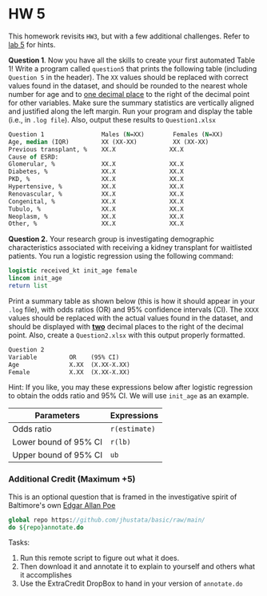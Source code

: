 ﻿# HW 5

This homework revisits `HW3`, but with a few additional challenges. Refer to [lab 5](lab5.md) for hints. 

**Question 1**. Now you have all the skills to create your first automated Table 1! Write a program called `question5` that prints the following table (including `Question 5` in the header). The `XX` values should be replaced with correct values found in the dataset, and should be rounded to the nearest whole number for age and to <u>one decimal place</u> to the right of the decimal point for other variables. Make sure the summary statistics are vertically aligned and justified along the left margin. Run your program and display the table (i.e., in `.log file`). Also, output these results to `Question1.xlsx`

```stata
Question 1                Males (N=XX)        Females (N=XX)
Age, median (IQR)         XX (XX-XX)          XX (XX-XX)
Previous transplant, %    XX.X               XX.X
Cause of ESRD:
Glomerular, %             XX.X               XX.X
Diabetes, %               XX.X               XX.X
PKD, %                    XX.X               XX.X
Hypertensive, %           XX.X               XX.X
Renovascular, %           XX.X               XX.X
Congenital, %             XX.X               XX.X
Tubulo, %                 XX.X               XX.X
Neoplasm, %               XX.X               XX.X
Other, %                  XX.X               XX.X
```





**Question 2.** Your research group is investigating demographic characteristics associated with receiving a kidney transplant for waitlisted patients. You run a logistic regression using the following command:

```stata
logistic received_kt init_age female
lincom init_age
return list
```

Print a summary table as shown below (this is how it should appear in your `.log` file), with odds ratios (OR) and 95% confidence intervals (CI). The `XXXX` values should be replaced with the actual values found in the dataset, and should be displayed with <u>**two**</u> decimal places to the right of the decimal point. Also, create a `Question2.xlsx` with this output properly formatted.

```stata
Question 2
Variable         OR    (95% CI)
Age              X.XX  (X.XX-X.XX)
Female           X.XX  (X.XX-X.XX)
```

Hint: If you like, you may these expressions below after logistic regression to obtain the odds ratio and 95% CI. We will use `init_age` as an example.

| Parameters            | Expressions                                          |
| --------------------- | ---------------------------------------------------- |
| Odds ratio            | `r(estimate)`                                        |
| Lower bound of 95% CI | `r(lb)`                                              |
| Upper bound of 95% CI | `ub`                                                 |


### Additional Credit (Maximum $+5%$)

This is an optional question that is framed in the investigative spirit of Baltimore's own [Edgar Allan Poe](https://en.wikipedia.org/wiki/Edgar_Allan_Poe)

```stata
global repo https://github.com/jhustata/basic/raw/main/
do ${repo}annotate.do
```

Tasks:
1. Run this remote script to figure out what it does.
2. Then download it and annotate it to explain to yourself and others what it accomplishes
3. Use the ExtraCredit DropBox to hand in your version of `annotate.do` 
